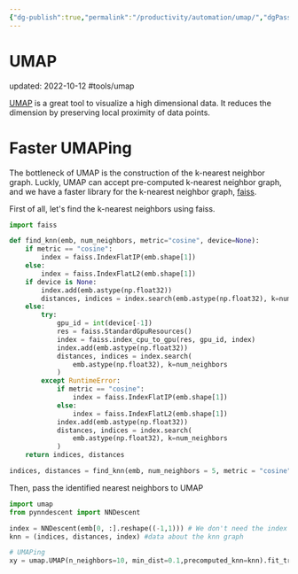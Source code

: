 ```yaml
---
{"dg-publish":true,"permalink":"/productivity/automation/umap/","dgPassFrontmatter":true}
---
```



# UMAP
updated: 2022-10-12
#tools/umap

[UMAP]() is a great tool to visualize a high dimensional data. It reduces the dimension by preserving local proximity of data points. 

# Faster UMAPing

The bottleneck of UMAP is the construction of the k-nearest neighbor graph. Luckly, UMAP can accept pre-computed k-nearest neighbor graph, and we have a faster library for the k-nearest neighbor graph, [faiss](). 

First of all, let's find the k-nearest neighbors using faiss.

```python
import faiss

def find_knn(emb, num_neighbors, metric="cosine", device=None):
    if metric == "cosine":
        index = faiss.IndexFlatIP(emb.shape[1])
    else:
        index = faiss.IndexFlatL2(emb.shape[1])
    if device is None:
        index.add(emb.astype(np.float32))
        distances, indices = index.search(emb.astype(np.float32), k=num_neighbors)
    else:
        try:
            gpu_id = int(device[-1])
            res = faiss.StandardGpuResources()
            index = faiss.index_cpu_to_gpu(res, gpu_id, index)
            index.add(emb.astype(np.float32))
            distances, indices = index.search(
                emb.astype(np.float32), k=num_neighbors
            )
        except RuntimeError:
            if metric == "cosine":
                index = faiss.IndexFlatIP(emb.shape[1])
            else:
                index = faiss.IndexFlatL2(emb.shape[1])
            index.add(emb.astype(np.float32))
            distances, indices = index.search(
                emb.astype(np.float32), k=num_neighbors
            )
    return indices, distances

indices, distances = find_knn(emb, num_neighbors = 5, metric = "cosine", device="cuda:0") # if you don't have gpu, set device='cpu'
```

Then, pass the identified nearest neighbors to UMAP

```python 
import umap
from pynndescent import NNDescent

index = NNDescent(emb[0, :].reshape((-1,1))) # We don't need the index but have to give something. So make up an index here. 
knn = (indices, distances, index) #data about the knn graph

# UMAPing
xy = umap.UMAP(n_neighbors=10, min_dist=0.1,precomputed_knn=knn).fit_transform(emb)
```
